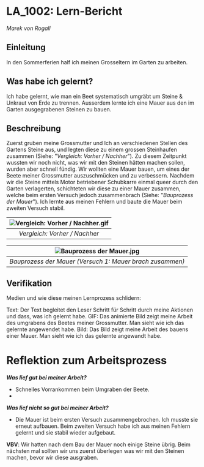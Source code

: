 # LA_1002: Lern-Bericht
*Marek von Rogall*

## Einleitung

In den Sommerferien half ich meinen Grosseltern im Garten zu arbeiten.

## Was habe ich gelernt?

Ich habe gelernt, wie man ein Beet systematisch umgräbt um Steine & Unkraut von Erde zu trennen. Ausserdem lernte ich eine Mauer aus den im Garten ausgegrabenen Steinen zu bauen.

## Beschreibung

Zuerst gruben meine Grossmutter und Ich an verschiedenen Stellen des Gartens Steine aus, und legten diese zu einem grossen Steinhaufen zusammen (Siehe: "*Vergleich: Vorher / Nachher*").
Zu diesem Zeitpunkt wussten wir noch nicht, was wir mit den Steinen hätten machen sollen, wurden aber schnell fündig.
Wir wollten eine Mauer bauen, um eines der Beete meiner Grossmutter auszuschmücken und zu verbessern. Nachdem wir die Steine mittels Motor betriebener Schubkarre einmal queer durch den Garten verlagerten, schichteten wir diese zu einer Mauer zusammen, welche beim ersten Versuch jedoch zusammenbrach (Siehe: "*Bauprozess der Mauer*"). Ich lernte aus meinen Fehlern und baute die Mauer beim zweiten Versuch stabil.

| ![Vergleich: Vorher / Nachher.gif](https://user-images.githubusercontent.com/110893394/184820302-2e0723ed-b6c1-4a56-a3ce-5c721e788335.GIF) | 
|:--:| 
| *Vergleich: Vorher / Nachher* |


| ![Bauprozess der Mauer.jpg](https://user-images.githubusercontent.com/110893394/184821651-edd7ec57-1ede-4309-8759-7bd50880c7b2.JPG) | 
|:--:| 
| *Bauprozess der Mauer (Versuch 1: Mauer brach zusammen)* |


## Verifikation

Medien und wie diese meinen Lernprozess schlidern:

Text:     Der Text begleitet den Leser Schritt für Schritt durch meine Aktionen und dass, was ich gelernt habe.
GIF:      Das animierte Bild zeigt meine Arbeit des umgrabens des Beetes meiner Grossmutter. Man sieht wie ich das gelernte angewendet habe.
Bild:     Das Bild zeigt meine Arbeit des bauens einer Mauer. Man sieht wie ich das gelernte angewandt habe.

# Reflektion zum Arbeitsprozess

***Was lief gut bei meiner Arbeit?***

- Schnelles Vorrankommen beim Umgraben der Beete.
- 

***Was lief nicht so gut bei meiner Arbeit?***

- Die Mauer ist beim ersten Versuch zusammengebrochen. Ich musste sie erneut aufbauen. Beim zweiten Versuch habe ich aus meinen Fehlern gelernt und sie stabil wieder aufgebaut.


**VBV**: Wir hatten nach dem Bau der Mauer noch einige Steine übrig. Beim nächsten mal sollten wir uns zuerst überlegen was wir mit den Steinen machen, bevor wir diese ausgraben.
